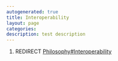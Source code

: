 ```yaml
---
autogenerated: true
title: Interoperability
layout: page
categories: 
description: test description
---
```


1.  REDIRECT [Philosophy\#Interoperability](Philosophy#Interoperability)
